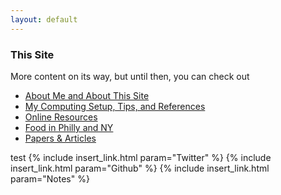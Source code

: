 ```yaml
---
layout: default
---
```


### This Site

More content on its way, but until then, you can check out 

* [About Me and About This Site](/about.html)
* [My Computing Setup, Tips, and References ](/computing.html)
* [Online Resources](/online_resources.html)
* [Food in Philly and NY](/food.html)
* [Papers & Articles](/papers_articles.html)

test
{% include insert_link.html param="Twitter" %}
{% include insert_link.html param="Github" %}
{% include insert_link.html param="Notes" %}

